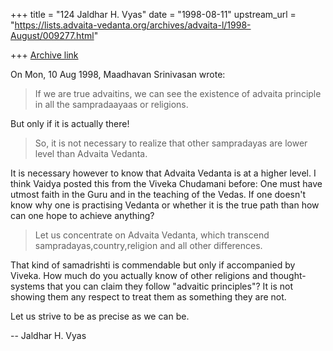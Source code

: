 +++
title = "124 Jaldhar H. Vyas"
date = "1998-08-11"
upstream_url = "https://lists.advaita-vedanta.org/archives/advaita-l/1998-August/009277.html"

+++
[Archive link](https://lists.advaita-vedanta.org/archives/advaita-l/1998-August/009277.html)

On Mon, 10 Aug 1998, Maadhavan Srinivasan wrote:

> If we are true advaitins, we can see the existence of advaita principle
> in all the sampradaayaas or religions.

But only if it is actually there!

> So, it is not necessary to
> realize that other sampradayas are lower level than Advaita Vedanta.
>

It is necessary however to know that Advaita Vedanta is at a higher level.
I think Vaidya posted this from the Viveka Chudamani before:  One must
have utmost faith in the Guru and in the teaching of the Vedas.  If one
doesn't know why one is practising Vedanta or whether it is the true path
than how can one hope to achieve anything?

> Let us concentrate on Advaita Vedanta, which transcend
> sampradayas,country,religion and all other differences.
>

That kind of samadrishti is commendable but only if accompanied by Viveka.
How much do you actually know of other religions and thought-systems that
you can claim they follow "advaitic principles"?  It is not showing them
any respect to treat them as something they are not.

Let us strive to be as precise as we can be.

--
Jaldhar H. Vyas <jaldhar at braincells.com>

